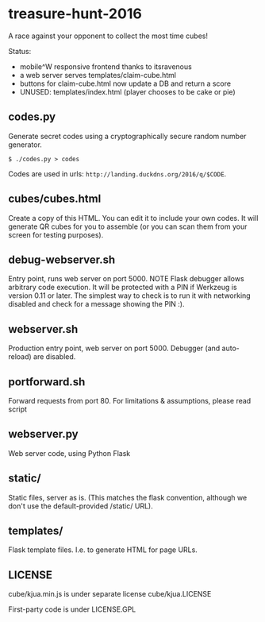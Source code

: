 # treasure-hunt-2016
A race against your opponent to collect the most time cubes!

Status:
 * mobile^W responsive frontend thanks to itsravenous
 * a web server serves templates/claim-cube.html
 * buttons for claim-cube.html now update a DB and return a score
 * UNUSED: templates/index.html (player chooses to be cake or pie)

## codes.py
Generate secret codes using a cryptographically secure random number generator.

    $ ./codes.py > codes

Codes are used in urls: `http://landing.duckdns.org/2016/q/$CODE`.

## cubes/cubes.html
Create a copy of this HTML.  You can edit it to include your own codes.
It will generate QR cubes for you to assemble
(or you can scan them from your screen for testing purposes).

## debug-webserver.sh
Entry point, runs web server on port 5000.
NOTE Flask debugger allows arbitrary code execution.
It will be protected with a PIN if Werkzeug is version 0.11 or later.
The simplest way to check is to run it with networking disabled
and check for a message showing the PIN :).

## webserver.sh
Production entry point, web server on port 5000.
Debugger (and auto-reload) are disabled.

## portforward.sh
Forward requests from port 80.
For limitations & assumptions, please read script

## webserver.py
Web server code, using Python Flask

## static/
Static files, server as is.
(This matches the flask convention, although we don't use the default-provided /static/ URL).

## templates/
Flask template files.  I.e. to generate HTML for page URLs.

## LICENSE

cube/kjua.min.js is under separate license cube/kjua.LICENSE

First-party code is under LICENSE.GPL
